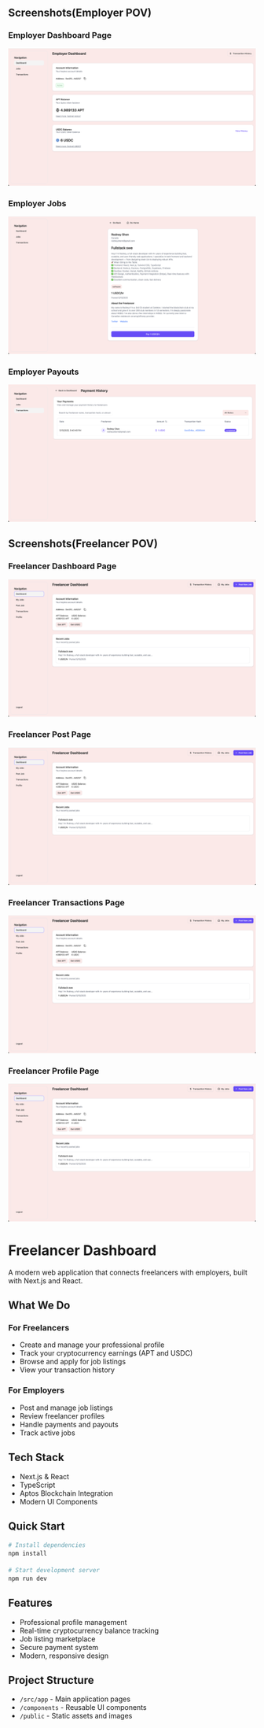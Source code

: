 ## Screenshots(Employer POV)

### Employer Dashboard Page
![employer](./public/employerdash.png)

### Employer Jobs
![employer](./public/employerjobs.png)

### Employer Payouts
![employer](./public/employerpayments.png)

## Screenshots(Freelancer POV)

### Freelancer Dashboard Page
![employer](./public/freelancer.png)

### Freelancer Post Page
![employer](./public/freelancer.png)

### Freelancer Transactions Page
![employer](./public/freelancer.png)

### Freelancer Profile Page
![employer](./public/freelancer.png)

# Freelancer Dashboard

A modern web application that connects freelancers with employers, built with Next.js and React.

## What We Do

### For Freelancers
- Create and manage your professional profile
- Track your cryptocurrency earnings (APT and USDC)
- Browse and apply for job listings
- View your transaction history

### For Employers
- Post and manage job listings
- Review freelancer profiles
- Handle payments and payouts
- Track active jobs

## Tech Stack
- Next.js & React
- TypeScript
- Aptos Blockchain Integration
- Modern UI Components

## Quick Start
```bash
# Install dependencies
npm install

# Start development server
npm run dev
```

## Features
- Professional profile management
- Real-time cryptocurrency balance tracking
- Job listing marketplace
- Secure payment system
- Modern, responsive design

## Project Structure
- `/src/app` - Main application pages
- `/components` - Reusable UI components
- `/public` - Static assets and images

